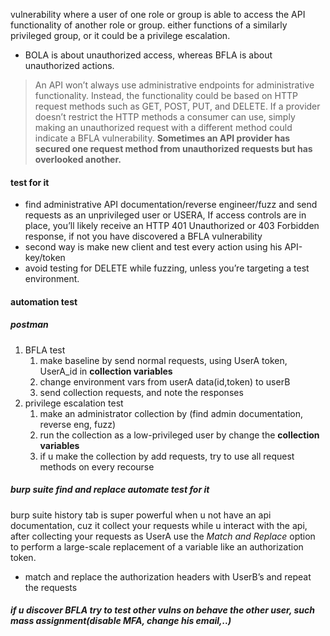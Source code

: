 vulnerability where a user of one role or group is able to access the API functionality of another role or group. either functions of a similarly privileged group, or it could be a privilege escalation.
- BOLA is about unauthorized access, whereas BFLA is about unauthorized actions.
> An API won’t always use administrative endpoints for administrative functionality. Instead, the functionality could be based on HTTP request methods such as GET, POST, PUT, and DELETE. If a provider doesn’t restrict the HTTP methods a consumer can use, simply making an unauthorized request with a different method could indicate a BFLA vulnerability.
> **Sometimes an API provider has secured one request method from unauthorized requests but has overlooked another.**
#### test for it
- find administrative API documentation/reverse engineer/fuzz and send requests as an unprivileged user or USERA, If access controls are in place, you’ll likely receive an HTTP 401 Unauthorized or 403 Forbidden response, if not you have discovered a BFLA vulnerability
- second way is make new client and test every action using his API-key/token
- avoid testing for DELETE while fuzzing, unless you’re targeting a test environment.
#### automation test
##### postman
1. BFLA test
	1. make baseline by send normal requests, using UserA token, UserA_id in **collection variables** 
	2. change environment vars from userA data(id,token) to userB
	3. send collection requests, and note the responses
2. privilege escalation test
	1. make an administrator collection by (find admin documentation, reverse eng, fuzz)
	2. run the collection as a low-privileged user by change the **collection variables** 
	3. if u make the collection by add requests, try to use all request methods on every recourse
##### burp suite find and replace automate test for it
burp suite history tab is super powerful when u not have an api documentation, cuz it collect your requests while u interact with the api, after collecting your requests as UserA use the *Match and Replace* option to perform a large-scale replacement of a variable like an authorization token.
- match and replace the authorization headers with UserB’s and repeat the requests

##### if u discover BFLA try to test other vulns on behave the other user, such mass assignment(disable MFA, change his email,..) 

